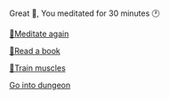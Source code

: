 Great 👏, You meditated for 30 minutes 🕐

[🧘Meditate again](1-1A.md)

[📖Read a book](1-1B.md)

[💪Train muscles](0-1A.md)

[Go into dungeon](../1/2.md)
